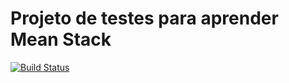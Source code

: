 # Projeto de testes para aprender Mean Stack

[![Build Status](https://travis-ci.org/AlanPrado/contatooh.svg?branch=master)](https://travis-ci.org/AlanPrado/contatooh)